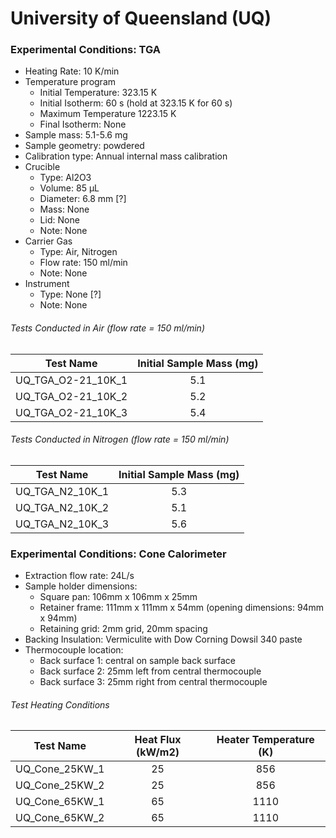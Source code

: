 # University of Queensland (UQ)

### Experimental Conditions: TGA

* Heating Rate: 10 K/min
* Temperature program
  - Initial Temperature: 323.15 K
  - Initial Isotherm: 60 s (hold at 323.15 K for 60 s)  
  - Maximum Temperature 1223.15 K
  - Final Isotherm: None
* Sample mass: 5.1-5.6 mg
* Sample geometry: powdered
* Calibration type: Annual internal mass calibration  
* Crucible
  - Type: Al2O3
  - Volume: 85 µL
  - Diameter: 6.8 mm [?]
  - Mass: None
  - Lid: None
  - Note: None
* Carrier Gas
  - Type: Air, Nitrogen
  - Flow rate: 150 ml/min
  - Note: None
* Instrument
  - Type: None [?]
  - Note: None

###### Tests Conducted in Air (flow rate = 150 ml/min)  


| Test Name | Initial Sample Mass (mg) |
| --------- | :------------------------:|
|UQ\_TGA\_O2-21\_10K\_1 | 5.1|  
|UQ\_TGA\_O2-21\_10K\_2 | 5.2|  
|UQ\_TGA\_O2-21\_10K\_3 | 5.4|  

###### Tests Conducted in Nitrogen (flow rate = 150 ml/min)  

|Test Name | Initial Sample Mass (mg)|  
|----------|:------:|  
|UQ\_TGA\_N2\_10K\_1 | 5.3|  
|UQ\_TGA\_N2\_10K\_2 | 5.1|  
|UQ\_TGA\_N2\_10K\_3 | 5.6|  

### Experimental Conditions: Cone Calorimeter
* Extraction flow rate: 24L/s
* Sample holder dimensions:
    - Square pan: 106mm x 106mm x 25mm
    - Retainer frame: 111mm x 111mm x 54mm (opening dimensions: 94mm x 94mm)
    - Retaining grid: 2mm grid, 20mm spacing
* Backing Insulation: Vermiculite with Dow Corning Dowsil 340 paste
* Thermocouple location:
    - Back surface 1: central on sample back surface
    - Back surface 2: 25mm left from central thermocouple
    - Back surface 3: 25mm right from central thermocouple

###### Test Heating Conditions  
|Test Name | Heat Flux (kW/m2)| Heater Temperature (K)
|----------|:------:| :---: |
|UQ\_Cone\_25KW\_1 | 25| 856  
|UQ\_Cone\_25KW\_2 | 25| 856
|UQ\_Cone\_65KW\_1 | 65| 1110
|UQ\_Cone\_65KW\_2 | 65| 1110
